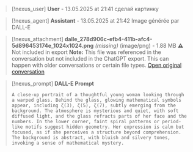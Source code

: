 >[!nexus_user] **User** - 13.05.2025 at 21:41
> сделай картинку
<!-- UID: f244712c-d190-4fee-a5fb-362f762f4bc9 -->




>[!nexus_agent] **Assistant** - 13.05.2025 at 21:42
> Image générée par DALL-E

>[!nexus_attachment] **dalle_278d906c-efb4-411b-afc4-5d896453174e_1024x1024.png** *(missing)* (image/png) - 1.88 MB
> ⚠️ Not included in export
> **Note:** This file was referenced in the conversation but not included in the ChatGPT export. This can happen with older conversations or certain file types.
> [Open original conversation](https://chatgpt.com/)

>[!nexus_prompt] **DALL-E Prompt**
> ```
> A close-up portrait of a thoughtful young woman looking through a warped glass. Behind the glass, glowing mathematical symbols appear, including ζ(3), ζ(5), ζ(7), subtly emerging from the background. The atmosphere is mysterious and quiet, with soft diffused light, and the glass refracts parts of her face and the numbers. In the lower corner, faint spiral patterns or period-like motifs suggest hidden geometry. Her expression is calm but focused, as if she perceives a structure beyond comprehension. The background is abstract, with bluish and silvery tones, invoking a sense of mathematical mystery.
> ```
<!-- UID: ad198d4b-47f6-45de-bdda-28736372e80e -->